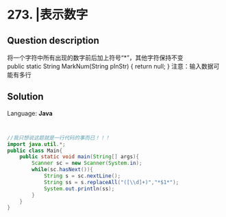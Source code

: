 # 273. |表示数字

## Question description


  将一个字符中所有出现的数字前后加上符号“*”，其他字符保持不变 public static String MarkNum(String pInStr) {  return null;    }      注意：输入数据可能有多行  


## Solution

Language: **Java**

```Java


//我只想说这题就是一行代码的事而已！！！
import java.util.*;
public class Main{
    public static void main(String[] args){
        Scanner sc = new Scanner(System.in);
        while(sc.hasNext()){
            String s = sc.nextLine();
            String ss = s.replaceAll("([\\d]+)","*$1*");
            System.out.println(ss);
        }
    }
}
```


